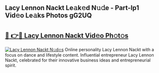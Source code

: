 ## Lacy Lennon Nackt Le𝚊k𝚎d N𝚞𝚍e - Part-Ip1 Vid𝚎o Le𝚊ks Photos gG2UQ

# <h2><a href="http://fb25v8.evod.top/?m=Lacy+Lennon+Nackt">🔗 👉🔴 Lacy Lennon Nackt Vid𝚎o Ph𝚘t𝚘s</a></h2>

[![Lacy Lennon Nackt N𝚞d𝚎s](https://i.imgur.com/8V9OHl7.gif)](http://fb25v8.evod.top/?m=Lacy+Lennon+Nackt)
Online personality Lacy Lennon Nackt with a focus on dance and lifestyle content. Influential entrepreneur Lacy Lennon Nackt, celebrated for their innovative business ideas and entrepreneurial spirit. 

